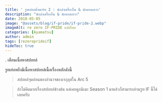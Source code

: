 ```yaml
---
title: ' รูทเย่อหยิ่งพาร์ท 2 : นักล่าเครื่องใน & นักดาบเทวา'
description: "นักล่าเครื่องใน & นักดาบเทวา"
date: 2018-05-05
image: "@assets/blog/if-pride/if-pride-2.webp"
imageAlt: re zero IF-PRIDE แปลไทย
categories: [Ayamatsu]
author: admin
tags: [rezeroprideif]
hideToc: true
---
```

.
เตือนเนื้อหาสปอยล์

รูทเย่อหยิ่งมีเนื้อหาสปอยล์เนื้อเรื่องหลักดังนี้

> สปอยล์จุดอ่อนของอำนาจของเรกุลุสใน Arc 5

> ถ้าไม่คิดมากเรื่องสปอยล์ข้างต้น แค่เคยดูอนิเมะ Season 1 มาแล้วก็สามารถอ่านรูท IF นี้ได้เลยครับ